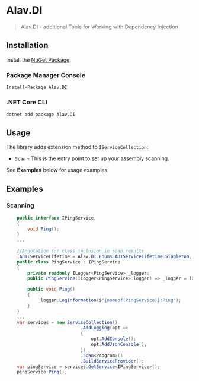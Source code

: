 ﻿# Alav.DI

> Alav.DI - additional Tools for Working with Dependency Injection

## Installation

Install the [NuGet Package](https://www.nuget.org/packages/Alav.DI).

### Package Manager Console

```
Install-Package Alav.DI
```

### .NET Core CLI

```
dotnet add package Alav.DI
```

## Usage

The library adds extension method to `IServiceCollection`:

* `Scan` - This is the entry point to set up your assembly scanning.

See **Examples** below for usage examples.

## Examples

### Scanning

```csharp
    public interface IPingService
    {
        void Ping();
    }
    ...
    
    //Annotation for class inclusion in scan results
    [ADI(ServiceLifetime = Alav.DI.Enums.ADIServiceLifetime.Singleton, Interface = typeof(IPingService))]
    public class PingService : IPingService
    {
        private readonly ILogger<PingService> _logger;
        public PingService(ILogger<PingService> logger) => _logger = logger;

        public void Ping()
        {
            _logger.LogInformation($"{nameof(PingService)}:Ping");
        }
    }
    ...
    var services = new ServiceCollection()
                            .AddLogging(opt =>
                            {
                                opt.AddConsole();
                                opt.AddJsonConsole();
                            })
                            .Scan<Program>()
                            .BuildServiceProvider();
    var pingService = services.GetService<IPingService>();
    pingService.Ping();
```
